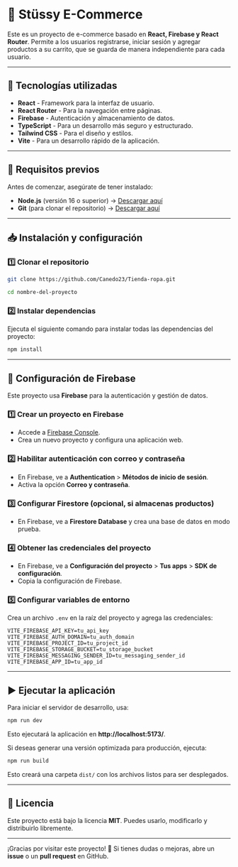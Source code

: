 
# 🛒 Stüssy E-Commerce

Este es un proyecto de e-commerce basado en **React, Firebase y React Router**. Permite a los usuarios registrarse, iniciar sesión y agregar productos a su carrito, que se guarda de manera independiente para cada usuario.

---

## 🚀 Tecnologías utilizadas

- **React** - Framework para la interfaz de usuario.
- **React Router** - Para la navegación entre páginas.
- **Firebase** - Autenticación y almacenamiento de datos.
- **TypeScript** - Para un desarrollo más seguro y estructurado.
- **Tailwind CSS** - Para el diseño y estilos.
- **Vite** - Para un desarrollo rápido de la aplicación.

---

## 📌 Requisitos previos

Antes de comenzar, asegúrate de tener instalado:

- **Node.js** (versión 16 o superior) → [Descargar aquí](https://nodejs.org/)
- **Git** (para clonar el repositorio) → [Descargar aquí](https://git-scm.com/)

---

## 📥 Instalación y configuración

### 1️⃣ Clonar el repositorio

```sh
git clone https://github.com/Canedo23/Tienda-ropa.git
```

```sh
cd nombre-del-proyecto
```

### 2️⃣ Instalar dependencias

Ejecuta el siguiente comando para instalar todas las dependencias del proyecto:

```sh
npm install
```

---

## 🔧 Configuración de Firebase

Este proyecto usa **Firebase** para la autenticación y gestión de datos.

### 1️⃣ Crear un proyecto en Firebase

- Accede a [Firebase Console](https://console.firebase.google.com/).
- Crea un nuevo proyecto y configura una aplicación web.

### 2️⃣ Habilitar autenticación con correo y contraseña

- En Firebase, ve a **Authentication** > **Métodos de inicio de sesión**.
- Activa la opción **Correo y contraseña**.

### 3️⃣ Configurar Firestore (opcional, si almacenas productos)

- En Firebase, ve a **Firestore Database** y crea una base de datos en modo prueba.

### 4️⃣ Obtener las credenciales del proyecto

- En Firebase, ve a **Configuración del proyecto** > **Tus apps** > **SDK de configuración**.
- Copia la configuración de Firebase.

### 5️⃣ Configurar variables de entorno

Crea un archivo `.env` en la raíz del proyecto y agrega las credenciales:

```
VITE_FIREBASE_API_KEY=tu_api_key
VITE_FIREBASE_AUTH_DOMAIN=tu_auth_domain
VITE_FIREBASE_PROJECT_ID=tu_project_id
VITE_FIREBASE_STORAGE_BUCKET=tu_storage_bucket
VITE_FIREBASE_MESSAGING_SENDER_ID=tu_messaging_sender_id
VITE_FIREBASE_APP_ID=tu_app_id
```

---

## ▶️ Ejecutar la aplicación

Para iniciar el servidor de desarrollo, usa:

```sh
npm run dev
```

Esto ejecutará la aplicación en **http://localhost:5173/**.

Si deseas generar una versión optimizada para producción, ejecuta:

```sh
npm run build
```

Esto creará una carpeta `dist/` con los archivos listos para ser desplegados.

---

## 📜 Licencia

Este proyecto está bajo la licencia **MIT**. Puedes usarlo, modificarlo y distribuirlo libremente.

---

¡Gracias por visitar este proyecto! 🚀 Si tienes dudas o mejoras, abre un **issue** o un **pull request** en GitHub.  
```
